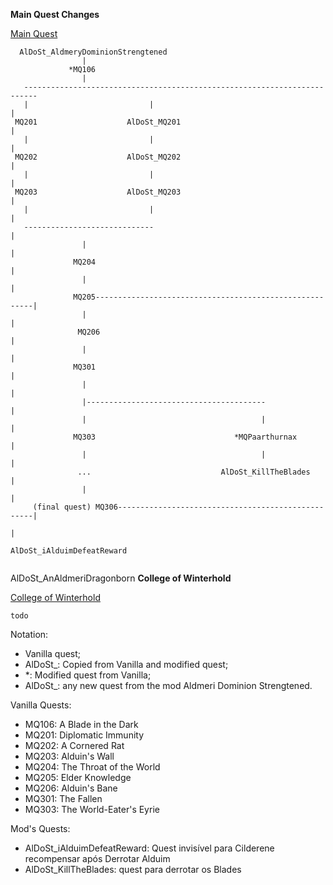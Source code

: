 
**Main Quest Changes**

[Main Quest](https://elderscrolls.fandom.com/wiki/Main_Quest_(Skyrim)#Quests)

```
  AlDoSt_AldmeryDominionStrengtened
                |
             *MQ106
                |
   -------------------------------------------------------------------------
   |                           |                                           |
 MQ201                    AlDoSt_MQ201                                     |
   |                           |                                           |
 MQ202                    AlDoSt_MQ202                                     |
   |                           |                                           |
 MQ203                    AlDoSt_MQ203                                     |
   |                           |                                           |
   -----------------------------                                           |
                |                                                          |
              MQ204                                                        |
                |                                                          |
              MQ205--------------------------------------------------------|
                |                                                          |
               MQ206                                                       |
                |                                                          |           
              MQ301                                                        |
                |                                                          |
                |----------------------------------------                  |
                |                                       |                  |
              MQ303                               *MQPaarthurnax           |
                |                                       |                  |
               ...                             AlDoSt_KillTheBlades        |
                |                                                          | 
     (final quest) MQ306---------------------------------------------------|
                                                                           |   
                                                            AlDoSt_iAlduimDefeatReward
                                                                          

```
AlDoSt_AnAldmeriDragonborn
**College of Winterhold**

[College of Winterhold](https://elderscrolls.fandom.com/wiki/College_of_Winterhold_(Skyrim)#Quests)

```
todo
```

Notation:
* <X> Vanilla quest;
* AlDoSt_<X>: Copied from Vanilla and modified quest;
* *<X>: Modified quest from Vanilla;
* AlDoSt_<X>: any new quest from the mod Aldmeri Dominion Strengtened.

Vanilla Quests: 
* MQ106: A Blade in the Dark
* MQ201: Diplomatic Immunity
* MQ202: A Cornered Rat
* MQ203: Alduin's Wall
* MQ204: The Throat of the World
* MQ205: Elder Knowledge
* MQ206: Alduin's Bane
* MQ301: The Fallen
* MQ303: The World-Eater's Eyrie

Mod's Quests:
* AlDoSt_iAlduimDefeatReward: Quest invisível para Cilderene recompensar após Derrotar Alduim
* AlDoSt_KillTheBlades: quest para derrotar os Blades












